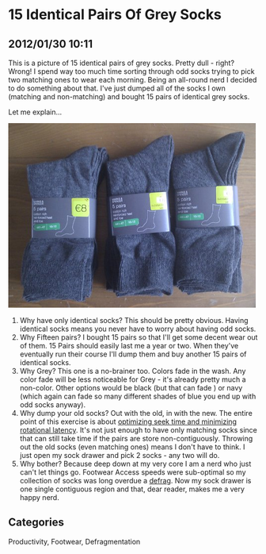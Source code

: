# 15 Identical Pairs Of Grey Socks

## 2012/01/30 10:11

This is a picture of 15 identical pairs of grey socks. Pretty dull - 
right? Wrong! I spend way too much time sorting through odd socks trying 
to pick two matching ones to wear each morning. Being an all-round nerd 
I decided to do something about that. I've just dumped all of the socks I own 
(matching and non-matching) and bought 15 pairs of identical grey socks. 

Let me explain...

![15 pairs of grey socks](images/15socks.jpg)

1. Why have only identical socks? This should be pretty obvious. Having 
identical socks means you never have to worry about having odd socks.
2. Why Fifteen pairs? I bought 15 pairs so that I'll get some decent 
wear out of them. 15 Pairs should easily last me a year or two. When 
they've eventually run their course I'll dump them and buy another 15 
pairs of identical socks.
3. Why Grey? This one is a no-brainer too. Colors fade in the wash. Any 
color fade will be less noticeable for Grey - it's already pretty much a 
non-color. Other options would be black (but that can fade ) or navy 
(which again can fade so many different shades of blue you end up with 
odd socks anyway). 
4. Why dump your old socks? Out with the old, in with the new. The 
entire point of this exercise is about [optimizing seek time and 
minimizing rotational latency][2]. It's not just enough to have only 
matching socks since that can still take time if the pairs are store 
non-contiguously. Throwing out the old socks (even matching ones) means 
I don't have to think. I just open my sock drawer and pick 2 socks - any 
two will do.
5. Why bother? Because deep down at my very core I am a nerd who just 
can't let things go. Footwear Access speeds were sub-optimal so my 
collection of socks was long overdue a [defrag][1]. Now my sock drawer 
is one single contiguous region and that, dear reader, makes me a very 
happy nerd.

[1]: http://en.wikipedia.org/wiki/Defragmentation
[2]: http://en.wikipedia.org/wiki/Access_time

## Categories
Productivity, Footwear, Defragmentation

